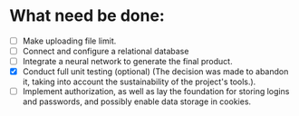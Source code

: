 # What need be done:

- [ ] Make uploading file limit.
- [ ] Connect and configure a relational database
- [ ] Integrate a neural network to generate the final product.
- [x] Conduct full unit testing (optional) (The decision was made to abandon it, taking into account the sustainability of the project's tools.).
- [ ] Implement authorization, as well as lay the foundation for storing logins and passwords, and possibly enable data storage in cookies.
